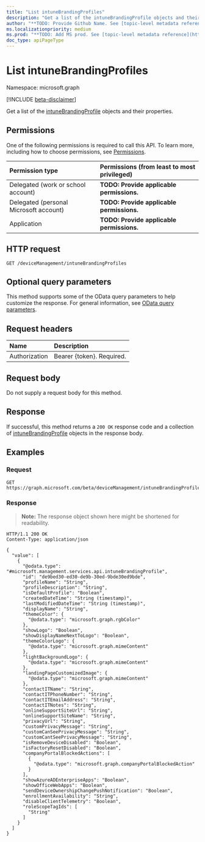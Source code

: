 ```yaml
---
title: "List intuneBrandingProfiles"
description: "Get a list of the intuneBrandingProfile objects and their properties."
author: "**TODO: Provide Github Name. See [topic-level metadata reference](https://msgo.azurewebsites.net/add/document/guidelines/metadata.html#topic-level-metadata)**"
ms.localizationpriority: medium
ms.prod: "**TODO: Add MS prod. See [topic-level metadata reference](https://msgo.azurewebsites.net/add/document/guidelines/metadata.html#topic-level-metadata)**"
doc_type: apiPageType
---
```


# List intuneBrandingProfiles
Namespace: microsoft.graph

[!INCLUDE [beta-disclaimer](../../includes/beta-disclaimer.md)]

Get a list of the [intuneBrandingProfile](../resources/intune-intunebrandingprofile.md) objects and their properties.

## Permissions
One of the following permissions is required to call this API. To learn more, including how to choose permissions, see [Permissions](/graph/permissions-reference).

|Permission type|Permissions (from least to most privileged)|
|:---|:---|
|Delegated (work or school account)|**TODO: Provide applicable permissions.**|
|Delegated (personal Microsoft account)|**TODO: Provide applicable permissions.**|
|Application|**TODO: Provide applicable permissions.**|

## HTTP request

<!-- {
  "blockType": "ignored"
}
-->
``` http
GET /deviceManagement/intuneBrandingProfiles
```

## Optional query parameters
This method supports some of the OData query parameters to help customize the response. For general information, see [OData query parameters](/graph/query-parameters).

## Request headers
|Name|Description|
|:---|:---|
|Authorization|Bearer {token}. Required.|

## Request body
Do not supply a request body for this method.

## Response

If successful, this method returns a `200 OK` response code and a collection of [intuneBrandingProfile](../resources/intunebrandingprofile.md) objects in the response body.

## Examples

### Request
<!-- {
  "blockType": "request",
  "name": "list_intunebrandingprofile"
}
-->
``` http
GET https://graph.microsoft.com/beta/deviceManagement/intuneBrandingProfiles
```


### Response
>**Note:** The response object shown here might be shortened for readability.
<!-- {
  "blockType": "response",
  "truncated": true,
  "@odata.type": "Collection(microsoft.management.services.api.intuneBrandingProfile)"
}
-->
``` http
HTTP/1.1 200 OK
Content-Type: application/json

{
  "value": [
    {
      "@odata.type": "#microsoft.management.services.api.intuneBrandingProfile",
      "id": "de9bed30-ed30-de9b-30ed-9bde30ed9bde",
      "profileName": "String",
      "profileDescription": "String",
      "isDefaultProfile": "Boolean",
      "createdDateTime": "String (timestamp)",
      "lastModifiedDateTime": "String (timestamp)",
      "displayName": "String",
      "themeColor": {
        "@odata.type": "microsoft.graph.rgbColor"
      },
      "showLogo": "Boolean",
      "showDisplayNameNextToLogo": "Boolean",
      "themeColorLogo": {
        "@odata.type": "microsoft.graph.mimeContent"
      },
      "lightBackgroundLogo": {
        "@odata.type": "microsoft.graph.mimeContent"
      },
      "landingPageCustomizedImage": {
        "@odata.type": "microsoft.graph.mimeContent"
      },
      "contactITName": "String",
      "contactITPhoneNumber": "String",
      "contactITEmailAddress": "String",
      "contactITNotes": "String",
      "onlineSupportSiteUrl": "String",
      "onlineSupportSiteName": "String",
      "privacyUrl": "String",
      "customPrivacyMessage": "String",
      "customCanSeePrivacyMessage": "String",
      "customCantSeePrivacyMessage": "String",
      "isRemoveDeviceDisabled": "Boolean",
      "isFactoryResetDisabled": "Boolean",
      "companyPortalBlockedActions": [
        {
          "@odata.type": "microsoft.graph.companyPortalBlockedAction"
        }
      ],
      "showAzureADEnterpriseApps": "Boolean",
      "showOfficeWebApps": "Boolean",
      "sendDeviceOwnershipChangePushNotification": "Boolean",
      "enrollmentAvailability": "String",
      "disableClientTelemetry": "Boolean",
      "roleScopeTagIds": [
        "String"
      ]
    }
  ]
}
```

